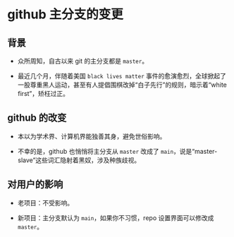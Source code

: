 # github 主分支的变更

## 背景

- 众所周知，自古以来 git 的主分支都是 `master`。

- 最近几个月，伴随着美国 `black lives matter` 事件的愈演愈烈，全球掀起了一股尊重黑人运动，甚至有人提倡围棋改掉“白子先行”的规则，暗示着“white first”，矫枉过正。

## github 的改变

- 本以为学术界、计算机界能独善其身，避免世俗影响。

- 不幸的是，github 也悄悄将主分支从 `master` 改成了 `main`，说是“master-slave”这些词汇隐射着黑奴，涉及种族歧视。

## 对用户的影响

- 老项目：不受影响。

- 新项目：主分支默认为 `main`，如果你不习惯，repo 设置界面可以修改成 `master`。
